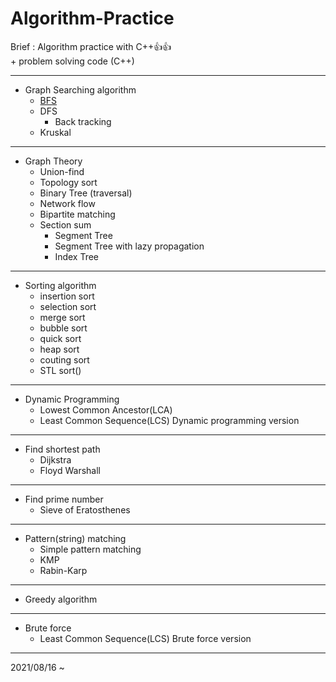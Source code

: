 # Algorithm-Practice
Brief : Algorithm practice with C++:+1::+1:<br>
\+ problem solving code (C++)
<hr>

* Graph Searching algorithm
  * [BFS](./graph-searching-method/)
  * DFS
    * Back tracking 
  * Kruskal
  
<hr>

* Graph Theory
  * Union-find
  * Topology sort
  * Binary Tree (traversal)
  * Network flow
  * Bipartite matching
  * Section sum
    * Segment Tree
    * Segment Tree with lazy propagation
    * Index Tree 
<hr>

* Sorting algorithm
  * insertion sort
  * selection sort
  * merge sort
  * bubble sort
  * quick sort
  * heap sort
  * couting sort
  * STL sort()
<hr>

* Dynamic Programming
  * Lowest Common Ancestor(LCA)
  * Least Common Sequence(LCS) Dynamic programming version

<hr>

* Find shortest path
  * Dijkstra
  * Floyd Warshall
<hr>

* Find prime number
  * Sieve of Eratosthenes
<hr>

* Pattern(string) matching
  * Simple pattern matching
  * KMP
  * Rabin-Karp
<hr>

* Greedy algorithm
<hr>

* Brute force
  * Least Common Sequence(LCS) Brute force version
<hr>
2021/08/16 ~
